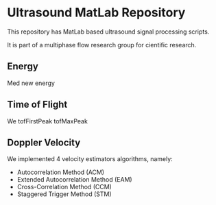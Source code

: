 # Ultrasound MatLab Repository

This repository has MatLab based ultrasound signal processing scripts.

It is part of a multiphase flow research group for cientific research.

## Energy
Med new energy
## Time of Flight
We
tofFirstPeak
tofMaxPeak

## Doppler Velocity

We implemented 4 velocity estimators algorithms, namely: 

- Autocorrelation Method (ACM)
- Extended Autocorrelation Method (EAM)
- Cross-Correlation Method (CCM)
- Staggered Trigger Method (STM)


